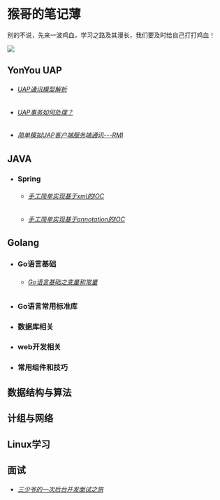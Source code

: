 #                                               猴哥的笔记薄

别的不说，先来一波鸡血，学习之路及其漫长，我们要及时给自己打打鸡血！

![](F:\github\myblog\images\timg.jpg)

## **YonYou UAP**

- ###### [UAP通讯模型解析](https://stevenhoukai.github.io/2019/07/19/20190719-2/)

- ###### [UAP事务如何处理？](https://stevenhoukai.github.io/2019/07/24/20190724/)

- ###### [简单模拟UAP客户端服务端通讯---RMI](https://stevenhoukai.github.io/2019/08/05/20190805/)

## **JAVA**

- ### **Spring**

  - ###### [手工简单实现基于xml的IOC](https://stevenhoukai.github.io/2020/01/28/20200127springioc/)

  - ###### [手工简单实现基于annotation的IOC](https://stevenhoukai.github.io/2020/01/29/springioc-anno/)

## **Golang**

- ### Go语言基础

  -  ###### [Go语言基础之变量和常量]()

- ### Go语言常用标准库

- ### 数据库相关

- ### web开发相关

- ### 常用组件和技巧

## **数据结构与算法**

## **计组与网络**

## **Linux学习**

## **面试**

- ###### [三少爷的一次后台开发面试之旅](https://stevenhoukai.github.io/2020/11/21/20201121-ms1/)

